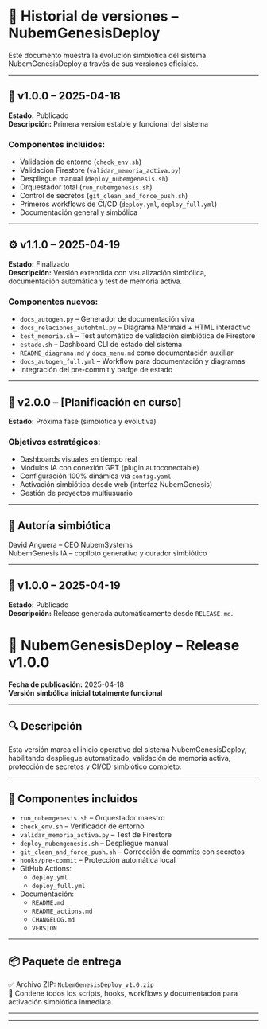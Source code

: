 # 🧾 Historial de versiones – NubemGenesisDeploy

Este documento muestra la evolución simbiótica del sistema NubemGenesisDeploy a través de sus versiones oficiales.

---

## 🔰 v1.0.0 – 2025-04-18

**Estado:** Publicado  
**Descripción:** Primera versión estable y funcional del sistema

### Componentes incluidos:
- Validación de entorno (`check_env.sh`)
- Validación Firestore (`validar_memoria_activa.py`)
- Despliegue manual (`deploy_nubemgenesis.sh`)
- Orquestador total (`run_nubemgenesis.sh`)
- Control de secretos (`git_clean_and_force_push.sh`)
- Primeros workflows de CI/CD (`deploy.yml`, `deploy_full.yml`)
- Documentación general y simbólica

---

## ⚙️ v1.1.0 – 2025-04-19

**Estado:** Finalizado  
**Descripción:** Versión extendida con visualización simbólica, documentación automática y test de memoria activa.

### Componentes nuevos:
- `docs_autogen.py` – Generador de documentación viva
- `docs_relaciones_autohtml.py` – Diagrama Mermaid + HTML interactivo
- `test_memoria.sh` – Test automático de validación simbiótica de Firestore
- `estado.sh` – Dashboard CLI de estado del sistema
- `README_diagrama.md` y `docs_menu.md` como documentación auxiliar
- `docs_autogen_full.yml` – Workflow para documentación y diagramas
- Integración del pre-commit y badge de estado

---

## 🔮 v2.0.0 – [Planificación en curso]

**Estado:** Próxima fase (simbiótica y evolutiva)

### Objetivos estratégicos:
- Dashboards visuales en tiempo real
- Módulos IA con conexión GPT (plugin autoconectable)
- Configuración 100% dinámica vía `config.yaml`
- Activación simbiótica desde web (interfaz NubemGenesis)
- Gestión de proyectos multiusuario

---

## 🧠 Autoría simbiótica

David Anguera – CEO NubemSystems  
NubemGenesis IA – copiloto generativo y curador simbiótico

---
## 🔁 v1.0.0 – 2025-04-19

**Estado:** Publicado  
**Descripción:** Release generada automáticamente desde `RELEASE.md`.

# 🚀 NubemGenesisDeploy – Release v1.0.0

**Fecha de publicación:** 2025-04-18  
**Versión simbólica inicial totalmente funcional**

---

## 🔍 Descripción

Esta versión marca el inicio operativo del sistema NubemGenesisDeploy, habilitando despliegue automatizado, validación de memoria activa, protección de secretos y CI/CD simbiótico completo.

---

## 🧩 Componentes incluidos

- `run_nubemgenesis.sh` – Orquestador maestro
- `check_env.sh` – Verificador de entorno
- `validar_memoria_activa.py` – Test de Firestore
- `deploy_nubemgenesis.sh` – Despliegue manual
- `git_clean_and_force_push.sh` – Corrección de commits con secretos
- `hooks/pre-commit` – Protección automática local
- GitHub Actions:
  - `deploy.yml`
  - `deploy_full.yml`
- Documentación:
  - `README.md`
  - `README_actions.md`
  - `CHANGELOG.md`
  - `VERSION`

---

## 📦 Paquete de entrega

✅ Archivo ZIP: `NubemGenesisDeploy_v1.0.zip`  
📁 Contiene todos los scripts, hooks, workflows y documentación para activación simbiótica inmediata.

---

---
